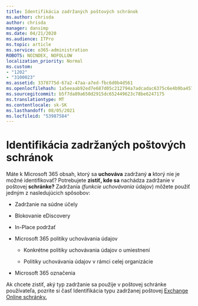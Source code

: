 ```yaml
---
title: Identifikácia zadržaných poštových schránok
ms.author: chrisda
author: chrisda
manager: dansimp
ms.date: 04/21/2020
ms.audience: ITPro
ms.topic: article
ms.service: o365-administration
ROBOTS: NOINDEX, NOFOLLOW
localization_priority: Normal
ms.custom:
- "1202"
- "3100023"
ms.assetid: 3378775d-67a2-47aa-a7ed-fbc6d0b4d561
ms.openlocfilehash: 1a5eeaab92ed7e687d05c212794a7adcadac6375c6e4b9ba4578835d9a9b9ef5
ms.sourcegitcommit: b5f7da89a650d2915dc652449623c78be6247175
ms.translationtype: MT
ms.contentlocale: sk-SK
ms.lasthandoff: 08/05/2021
ms.locfileid: "53987584"
---
```

# <a name="identify-holds-placed-on-mailboxes"></a>Identifikácia zadržaných poštových schránok

Máte k Microsoft 365 obsah, ktorý sa **uchováva** zadržaný **a** ktorý nie je možné identifikovať? Potrebujete **zistiť, kde sa** nachádza zadržanie v poštovej **schránke?** Zadržania *(funkcie uchovávania* údajov) môžete použiť jedným z nasledujúcich spôsobov:
  
- Zadržanie na súdne účely

- Blokovanie eDiscovery

- In-Place podržať

- Microsoft 365 politiky uchovávania údajov 

  - Konkrétne politiky uchovávania údajov o umiestnení

  - Politiky uchovávania údajov v rámci celej organizácie

- Microsoft 365 označenia

Ak chcete zistiť, aký typ zadržanie sa použije v poštovej schránke používateľa, pozrite si časť Identifikácia typu zadržanej poštovej [Exchange Online schránky.](https://docs.microsoft.com/microsoft-365/compliance/identify-a-hold-on-an-exchange-online-mailbox)
